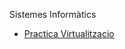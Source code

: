 Sistemes Informàtics
- [Practica Virtualitzacio](https://htmlpreview.github.io/?https://github.com/alexgarciamartinez/Portfolio/blob/main/CFGS/M01%20-%20Sistemas%20Inform%C3%A1ticos/PracticaVirtualitzacio/VIRTUALITZACI.html)
